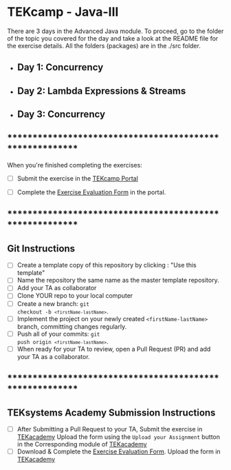 # TEKcamp - Java-III

There are 3 days in the Advanced Java module.  To proceed, go to the folder of the topic you covered for the day and take a look at the README file for the exercise details.  All the folders (packages) are in the ./src folder.  

* <h2>Day 1: Concurrency</h2>
* <h2>Day 2: Lambda Expressions & Streams</h2>
* <h2>Day 3: Concurrency</h2>

## ********************************************************

When you're finished completing the exercises:

- [ ] Submit the exercise in the <a href="https://bit.ly/3d1Wpvr" target="_blank">TEKcamp Portal</a>

- [ ] Complete the <a href="https://bit.ly/2KE32Yw" target="_blank">Exercise Evaluation Form</a> in the portal. 

## ********************************************************
## Git Instructions

- [ ] Create a template copy of this repository by clicking : "Use this template"
- [ ] Name the repository the same name as the master template repository.  
- [ ] Add your TA as collaborator
- [ ] Clone YOUR repo to your local computer
- [ ] Create a new branch: <code>git checkout -b `<firstName-lastName>`</code>.
- [ ] Implement the project on your newly created `<firstName-lastName>` branch, committing changes regularly.
- [ ] Push all of your commits: <code>git push origin `<firstName-lastName>`</code>.
- [ ] When ready for your TA to review, open a Pull Request (PR) and add your TA as a collaborator.
  
## ********************************************************
## TEKsystems Academy Submission Instructions

- [ ] After Submitting a Pull Request to your TA, Submit the exercise in [TEKacademy](https://bit.ly/TEKacademy)  Upload the form using the  <code>Upload your Assignment</code> button in the Corresponding module of [TEKacademy](https://bit.ly/TEKacademy)
- [ ] Download & Complete the [Exercise Evaluation Form](https://teksystems.tahoe.appsembler.com/assets/courseware/v1/5cde54cebe581062f1328323e651268d/asset-v1:teksystems+TEK_edX_FSBootcamp+2020+type@asset+block/Exercise_Evaluation_form.docx).  Upload the form in [TEKacademy](https://bit.ly/TEKacademy)
